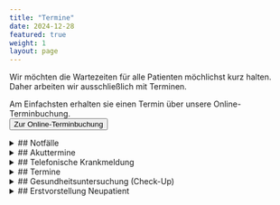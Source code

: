 ```yaml
---
title: "Termine"
date: 2024-12-28
featured: true
weight: 1
layout: page
---
```


Wir möchten die Wartezeiten für alle Patienten möchlichst kurz halten. Daher arbeiten wir ausschließlich mit Terminen.

Am Einfachsten erhalten sie einen Termin über unsere Online-Terminbuchung.  
<button name="button" onclick="https://www.termin-patmed.de/p/praxis-braumann">Zur Online-Terminbuchung</button>

<details>
	<summary>## Notfälle</summary>
	Bei lebensbedrohlichen Notfällen wählen sie bitte umgehend die 112. Medizinische Notfälle wie starke Brustschmerzen, Kollaps oder Verdacht auf einen Schlaganfall werden natürlich in der Praxis immer sofort behadelt. Wenn sie sich nicht sicher sind, ob es es bei ihren Beschwerden um 	einen Notfall handelt, melden sie sich telefonisch in der Praxis. Viele Beschwerden können auch bis zur Akutsprechstunde um 11.00 Uhr warten.
</details>

<details>
	<summary>## Akuttermine</summary>
	Für akute Erkrankungen halten wir jeden Tag Termine zwischen 11.00 und 12.00 Uhr frei.  
	Damit könnnen sie bei einer akuten Erkrankung auf jeden Fall am selben Tag einen Termin bekommen.  
	Dafür müssen sie sie aber vor 11.00 Uhr melden.  
	Da im Akuttermin nicht viel Zeit ist, können wir nur kurz ihr aktuelles Anliegen abklären. Falls sie weitere Anliegen haben, buchen sie dafür bitte einen regulären Termin.
</details>

<details>
	<summary>## Telefonische Krankmeldung</summary>
	Bei leichteren Erkrankungen wie z.B. einer Erkältung kann eine Krankmeldung bis zu 5 Tage auch telefonisch ausgestellt werden. Das geht jedoch nur, wenn sie in der Praxis bereits bekannt sind. Wenn sie einen Termin zur telefonischen Krankmeldung buchen, werden sie vom Arzt oder der 	Ärztin zwischen 10:00 und 12:00 Uhr zurückgerufen. Bitte stellen sie sicher, dass sie zu dieser Zeit unter der angegebenen Nummer erreichbar sind.  
	Die Krankmeldung kann elektronisch versendet werden. Ein Ausdruck ist in den meisten Fällen nicht notwendig.  
	Allerdings muss vor dem Versenden der Krankmeldung einmal im Quartal ihre Krankenversichtertenkarte in der Praxis eingelesen werden.
</details>

<details>
	<summary>## Termine</summary>
	Normale Termine können sie bei Frau Braumann oder Herr Braumann buchen. Normalerweise ist ein 10-Minuten-Termin ausreichend. Wenn sie mehrere Anliegen haben oder mehr Gesprächsbedarf besteht, buchen sie bitte einen 20-Minuten-Termin.
</details>

<details>
	<summary>## Gesundheitsuntersuchung (Check-Up)</summary>
	- Zwischen 18 und 34 Jahren können sie einmalig eine Gesundheitsuntersuchung durchführen lassen.    
	- Ab 35 Jahren übernimmt die Krankenkasse alle 3 Jahre eine Gesundheitsuntersuchung inkl. Blutentahme (Glukose, Bluttfettwerte). Außerdem wird der Urin auf Eiweiß, Glucose, Erythrozyten, Leukozyten und Nitrit untersucht.     
	- Außerdem können sich Versicherte ab 35 einmalig auf Hepatitis-B- und Hepatitis-C-Virusinfektionen testen lassen.    
</details>

<details>
	<summary>## Erstvorstellung Neupatient</summary>
	Wenn sie in unsere Praxis wechseln wollen, möchten wir sie gerne kennen lernen. Nach Buchung des Termins bekommen sie einen Anamnesebogen zugesandt, de sie zu Hause oder in der Praxis ausfüllen können. Zudem bitten wir sie, alle Vorbefunde, Medikationspläne und den Impfausweis zum 	Termin mitzubringen. Wenn sie unter mehreren Krankheiten leiden oder mehr als 5 Medikamente einnehmen, lassen sie bitte ihre Unterlagen 1 Woche vor dem Termin in der Praxis einscannen. Die Ärzte können dann ihre Vorbefunde schon einmal durchschauen, um beim Termin ein besseres Bild 	von ihrer Krankheitsgeschichte zu haben.
</details>


